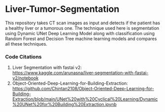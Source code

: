# Liver-Tumor-Segmentation

This repository takes CT scan images as input and detects if the patient has a healthy liver or a tumorous one. The technique used here is segmentation using Dynamic UNet Deep Learning Model along with classification using Random Forest and Decision Tree machine learning models and compares all these techniques.  

### Code Citations
1. Liver Segmentation with fastai v2: https://www.kaggle.com/arunasna/liver-segmentation-with-fastai-v2/notebook
2. Object-Oriented-Deep-Learning-for-Building-Extraction: https://github.com/Chintan2108/Object-Oriented-Deep-Learning-for-Building-Extraction/blob/main/UNet%20with%20Cyclical%20Learning/Dynamic%20UNet%20for%20Building%20Extraction.ipynb
